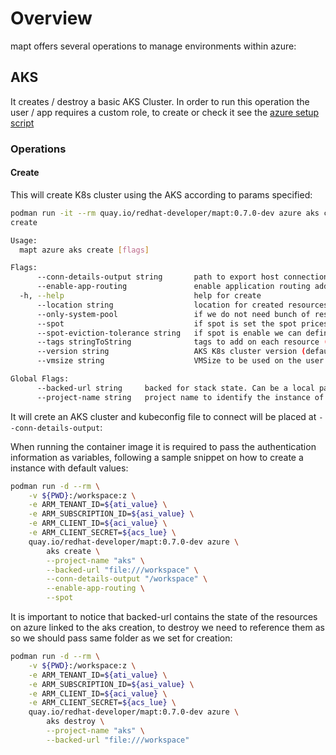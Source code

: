 # Overview

mapt offers several operations to manage environments within azure:

## AKS

It creates / destroy a basic AKS Cluster. In order to run this operation the user / app requires a custom role, to create or check it see the [azure setup script](./../../hacks/azure/azure_setup.sh)

### Operations

#### Create

This will create K8s cluster using the AKS according to params specified:

```bash
podman run -it --rm quay.io/redhat-developer/mapt:0.7.0-dev azure aks create -h
create

Usage:
  mapt azure aks create [flags]

Flags:
      --conn-details-output string       path to export host connection information (host, username and privateKey)
      --enable-app-routing               enable application routing add-on with NGINX
  -h, --help                             help for create
      --location string                  location for created resources in case spot flag (if available) is not passed (default "West US")
      --only-system-pool                 if we do not need bunch of resources we can run only the systempool. More info https://learn.microsoft.com/es-es/azure/aks/use-system-pools?tabs=azure-cli#system-and-user-node-pools
      --spot                             if spot is set the spot prices across all regions will be cheked and machine will be started on best spot option (price / eviction)
      --spot-eviction-tolerance string   if spot is enable we can define the minimum tolerance level of eviction. Allowed value are: lowest, low, medium, high or highest (default "lowest")
      --tags stringToString              tags to add on each resource (--tags name1=value1,name2=value2) (default [])
      --version string                   AKS K8s cluster version (default "1.31")
      --vmsize string                    VMSize to be used on the user pool. Typically this is used to provision spot node pools (default "Standard_D8as_v5")

Global Flags:
      --backed-url string     backed for stack state. Can be a local path with format file:///path/subpath or s3 s3://existing-bucket
      --project-name string   project name to identify the instance of the stack
```

It will crete an AKS cluster and kubeconfig file to connect will be placed at `--conn-details-output`:

When running the container image it is required to pass the authentication information as variables, following a sample snippet on how to create
a instance with default values:

```bash
podman run -d --rm \
    -v ${PWD}:/workspace:z \
    -e ARM_TENANT_ID=${ati_value} \
    -e ARM_SUBSCRIPTION_ID=${asi_value} \
    -e ARM_CLIENT_ID=${aci_value} \
    -e ARM_CLIENT_SECRET=${acs_lue} \
    quay.io/redhat-developer/mapt:0.7.0-dev azure \
        aks create \
        --project-name "aks" \
        --backed-url "file:///workspace" \
        --conn-details-output "/workspace" \
        --enable-app-routing \
        --spot
```

It is important to notice that backed-url contains the state of the resources on azure linked to the aks creation, to destroy we need to reference them as so we should pass same folder as we set for creation:

```bash
podman run -d --rm \
    -v ${PWD}:/workspace:z \
    -e ARM_TENANT_ID=${ati_value} \
    -e ARM_SUBSCRIPTION_ID=${asi_value} \
    -e ARM_CLIENT_ID=${aci_value} \
    -e ARM_CLIENT_SECRET=${acs_lue} \
    quay.io/redhat-developer/mapt:0.7.0-dev azure \
        aks destroy \
        --project-name "aks" \
        --backed-url "file:///workspace"
```
